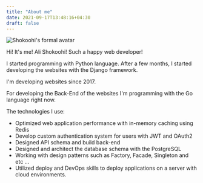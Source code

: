 ```yaml
---
title: "About me"
date: 2021-09-17T13:48:16+04:30
draft: false
---
```


![Shokoohi's formal avatar](/img/about/shokoohi-formal.jpg)

Hi!
It's me! Ali Shokoohi!
Such a happy web developer!

I started programming with Python language.
After a few months, I started developing the websites with the Django framework.

I'm developing websites since 2017.

For developing the Back-End of the websites I'm programming with the Go language right now.

The technologies I use:

- Optimized web application performance with in-memory caching using Redis
- Develop custom authentication system for users with JWT and OAuth2
- Designed API schema and build back-end
- Designed and architect the database schema with the PostgreSQL
- Working with design patterns such as Factory, Facade, Singleton and etc ...
- Utilized deploy and DevOps skills to deploy applications on a server
  with cloud environments.

